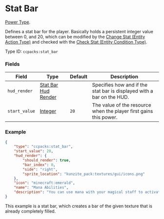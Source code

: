 # Stat Bar

[Power Type](../power_types.md).

Defines a stat bar for the player. Basically holds a persistent integer value between 0, and 20, which can be modified by the [Change Stat (Entity Action Type)](../entity_actions/change_stat.md) and checked with the [Check Stat (Entity Condition Type)](../entity_conditions/check_stat.md).

Type ID: `ccpacks:stat_bar`

### Fields

Field  | Type | Default | Description
-------|------|---------|-------------
`hud_render` | [Stat Bar Hud Render](../data_types/hud_render.md) | | Specifies how and if the stat bar is displayed with a bar on the HUD.
`start_value` | [Integer](../data_types/integer.md) | `20` | The value of the resource when the player first gains this power.

### Example
```json
{
    "type": "ccpacks:stat_bar",
    "start_value": 20,
    "hud_render": {
        "should_render": true,
        "bar_index": 0,
        "side": "right",
        "sprite_location": "kunzite_pack:textures/gui/icons.png"
    },
    "icon": "minecraft:emerald",
    "name": "Mana Abilities",
    "description": "You can use mana with your magical staff to activate its powers."
}
```

This example is a stat bar, which creates a bar of the given texture that is already completely filled.
